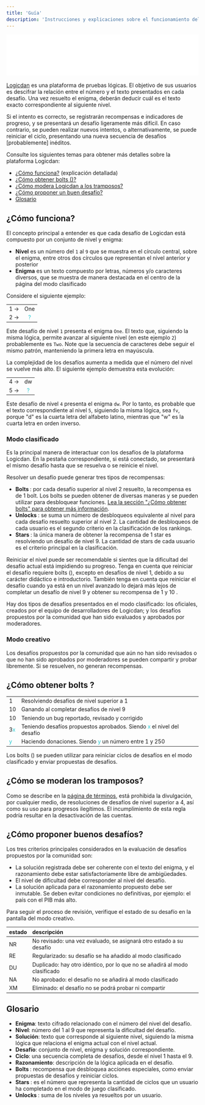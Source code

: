 ```yaml
---
title: 'Guía'
description: 'Instrucciones y explicaciones sobre el funcionamiento del sitio web logicdan.com'
---
```


![logo](../assets/logicdan_logo.svg "Logo de Logicdan")

[Logicdan](https://logicdan.com) es una plataforma de pruebas lógicas. El objetivo de sus usuarios es descifrar la relación entre el número y el texto presentados en cada desafío. Una vez resuelto el enigma, deberán deducir cuál es el texto exacto correspondiente al siguiente nivel.

Si el intento es correcto, se registrarán recompensas e indicadores de progreso, y se presentará un desafío ligeramente más difícil. En caso contrario, se pueden realizar nuevos intentos, o alternativamente, se puede reiniciar el ciclo, presentando una nueva secuencia de desafíos [probablemente] inéditos.

Consulte los siguientes temas para obtener más detalles sobre la plataforma Logicdan:

- [¿Cómo funciona?](#how-it-works) (explicación detallada)
- [¿Cómo obtener bolts (<span class="bolt"></span>)?](#how-to-get-bolts)
- [¿Cómo modera Logicdan a los tramposos?](#how-cheaters-are-moderated)
- [¿Cómo proponer un buen desafío?](#how-to-propose-good-challenges)
- [Glosario](#glossary)

## <a name="how-it-works"></a>¿Cómo funciona?

El concepto principal a entender es que cada desafío de Logicdan está compuesto por un conjunto de nivel y enigma:

- **Nível** es un número del `1` al `9` que se muestra en el círculo central, sobre el enigma, entre otros dos círculos que representan el nivel anterior y posterior
- **Enigma** es un texto compuesto por letras, números y/o caracteres diversos, que se muestra de manera destacada en el centro de la página del modo clasificado

Considere el siguiente ejemplo:

|   |   |
|---|:-:|
| 1 →|One|
| 2 →| 	<font color=#26c9d1>?</font> |

Este desafío de nivel `1` presenta el enigma `One`. El texto que, siguiendo la misma lógica, permite avanzar al siguiente nivel (en este ejemplo `2`) probablemente es `Two`. Note que la secuencia de caracteres debe seguir el mismo patrón, manteniendo la primera letra en mayúscula.

La complejidad de los desafíos aumenta a medida que el número del nivel se vuelve más alto. El siguiente ejemplo demuestra esta evolución:

|   |   |
|---|:-:|
| 4 →|dw|
| 5 →| 	<font color=#26c9d1>?</font> |

Este desafío de nivel `4` presenta el enigma `dw`. Por lo tanto, es probable que el texto correspondiente al nivel `5`, siguiendo la misma lógica, sea `fv`, porque "d" es la cuarta letra del alfabeto latino, mientras que "w" es la cuarta letra en orden inverso.

### Modo clasificado

Es la principal manera de interactuar con los desafíos de la plataforma Logicdan. En la pestaña correspondiente, si está conectado, se presentará el mismo desafío hasta que se resuelva o se reinicie el nivel.

Resolver un desafío puede generar tres tipos de recompensas:

- **Bolts <span class="bolt"></span>**: por cada desafío superior al nivel 2 resuelto, la recompensa es de 1 bolt. Los bolts se pueden obtener de diversas maneras y se pueden utilizar para desbloquear funciones. [Lea la sección "¿Cómo obtener bolts" para obtener más información](#how-to-get-bolts).
- **Unlocks <span class="unlock"></span>**: se suma un número de desbloqueos equivalente al nivel para cada desafío resuelto superior al nivel 2. La cantidad de desbloqueos de cada usuario es el segundo criterio en la clasificación de los rankings.
- **Stars <span class="star"></span>**: la única manera de obtener la recompensa de 1 star es resolviendo un desafío de nivel 9. La cantidad de stars de cada usuario es el criterio principal en la clasificación.

Reiniciar el nivel puede ser recomendable si sientes que la dificultad del desafío actual está impidiendo su progreso. Tenga en cuenta que reiniciar el desafío requiere bolts (<span class="bolt"></span>), excepto en desafíos de nivel 1, debido a su carácter didáctico e introductorio. También tenga en cuenta que reiniciar el desafío cuando ya está en un nivel avanzado lo dejará más lejos de completar un desafío de nivel 9 y obtener su recompensa de 1 <span class="star"></span> y 10 <span class="bolt"></span>.

Hay dos tipos de desafíos presentados en el modo clasificado: los oficiales, creados por el equipo de desarrolladores de Logicdan; y los desafíos propuestos por la comunidad que han sido evaluados y aprobados por moderadores.

### Modo creativo

Los desafíos propuestos por la comunidad que aún no han sido revisados o que no han sido aprobados por moderadores se pueden compartir y probar libremente. Si se resuelven, no generan recompensas.

## <a name="how-to-get-bolts"></a>¿Cómo obtener bolts <span class="bolt"></span>?

| | |
|:---|:---|
|1 <span class="bolt"></span>|Resolviendo desafíos de nivel superior a 1|
|10 <span class="bolt"></span>|Ganando <span class="star"></span> al completar desafíos de nivel 9|
|10 <span class="bolt"></span>|Teniendo un bug reportado, revisado y corrigido|
|3<font color=#26c9d1>x</font> <span class="bolt"></span>|Teniendo desafíos propuestos aprobados. Siendo <font color=#26c9d1>x</font> el nivel del desafío|
|<font color=#26c9d1>y</font> <span class="bolt"></span>|Haciendo donaciones. Siendo <font color=#26c9d1>y</font> un número entre 1 y 250|

Los bolts (<span class="bolt"></span>) se pueden utilizar para reiniciar ciclos de desafíos en el modo clasificado y enviar propuestas de desafíos.


## <a name="how-cheaters-are-moderated"></a>¿Cómo se moderan los tramposos?

Como se describe en la [página de términos](/es/terms), está prohibida la divulgación, por cualquier medio, de resoluciones de desafíos de nivel superior a 4, así como su uso para progresos ilegítimos. El incumplimiento de esta regla podría resultar en la desactivación de las cuentas.

## <a name="how-to-propose-good-challenges"></a>¿Cómo proponer buenos desafíos?

Los tres criterios principales considerados en la evaluación de desafíos propuestos por la comunidad son:

- La solución registrada debe ser coherente con el texto del enigma, y el razonamiento debe estar satisfactoriamente libre de ambigüedades.
- El nivel de dificultad debe corresponder al nivel del desafío.
- La solución aplicada para el razonamiento propuesto debe ser inmutable. Se deben evitar condiciones no definitivas, por ejemplo: el país con el PIB más alto.

Para seguir el proceso de revisión, verifique el estado de su desafío en la pantalla del modo creativo.

|estado|descripción|
|:---|:---|
|NR|No revisado: una vez evaluado, se asignará otro estado a su desafío|
|RE|Regularizado: su desafío se ha añadido al modo clasificado|
|DU|Duplicado: hay otro idéntico, por lo que no se añadirá al modo clasificado|
|NA|No aprobado: el desafío no se añadirá al modo clasificado|
|XM|Eliminado: el desafío no se podrá probar ni compartir|


## <a name="glossary"></a>Glosario

- **Enigma**: texto cifrado relacionado con el número del nivel del desafío.
- **Nivel**: número del 1 al 9 que representa la dificultad del desafío.
- **Solución**: texto que corresponde al siguiente nivel, siguiendo la misma lógica que relaciona el enigma actual con el nivel actual.
- **Desafío**: conjunto de nivel, enigma y solución correspondiente.
- **Ciclo**: una secuencia completa de desafíos, desde el nivel 1 hasta el 9.
- **Razonamiento**: descripción de la lógica aplicada en el desafío.
- **Bolts <span class="bolt"></span>**: recompensa que desbloquea acciones especiales, como enviar propuestas de desafíos y reiniciar ciclos.
- **Stars <span class="star"></span>**: es el número que representa la cantidad de ciclos que un usuario ha completado en el modo de juego clasificado.
- **Unlocks <span class="unlock"></span>**: suma de los niveles ya resueltos por un usuario.
